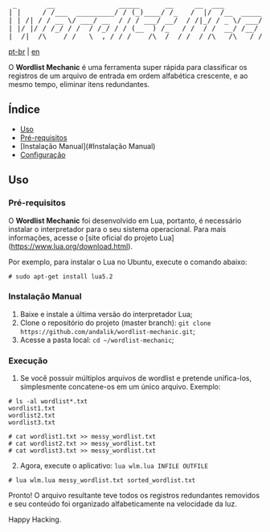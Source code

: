 <pre>
 _       __               _____      __     __  ___          __                _     
| |     / /___  _________/ / (_)____/ /_   /  |/  /__  _____/ /_  ____ _____  (_)____
| | /| / / __ \/ ___/ __  / / / ___/ __/  / /|_/ / _ \/ ___/ __ \/ __ `/ __ \/ / ___/
| |/ |/ / /_/ / /  / /_/ / / (__  ) /_   / /  / /  __/ /__/ / / / /_/ / / / / / /__  
|__/|__/\____/_/   \__,_/_/_/____/\__/  /_/  /_/\___/\___/_/ /_/\__,_/_/ /_/_/\___/  
</pre>

[pt-br](README.md) | [en](README-EN.md)

O **Wordlist Mechanic** é uma ferramenta super rápida para classificar os registros de um arquivo de entrada em ordem alfabética crescente, e ao mesmo tempo, eliminar itens redundantes.

## Índice

- [Uso](#Uso)
- [Pré-requisitos](#Pré-requisitos)
- [Instalação Manual](#Instalação Manual)
- [Configuração](#Configuração)

## Uso

### Pré-requisitos

O **Wordlist Mechanic** foi desenvolvido em Lua, portanto, é necessário instalar o interpretador para o seu sistema operacional.
Para mais informações, acesse o [site oficial do projeto Lua] (https://www.lua.org/download.html).

Por exemplo, para instalar o Lua no Ubuntu, execute o comando abaixo:
````
# sudo apt-get install lua5.2
````

### Instalação Manual

1. Baixe e instale a última versão do interpretador Lua;
2. Clone o repositório do projeto (master branch): `git clone https://github.com/andalik/wordlist-mechanic.git`;
3. Acesse a pasta local: `cd ~/wordlist-mechanic`;

### Execução

1. Se você possuir múltiplos arquivos de wordlist e pretende unifica-los, simplesmente concatene-os em um único arquivo. Exemplo:
````
# ls -al wordlist*.txt
wordlist1.txt
wordlist2.txt
wordlist3.txt

# cat wordlist1.txt >> messy_wordlist.txt
# cat wordlist2.txt >> messy_wordlist.txt
# cat wordlist3.txt >> messy_wordlist.txt
````
2. Agora, execute o aplicativo: `lua wlm.lua INFILE OUTFILE`
````
# lua wlm.lua messy_wordlist.txt sorted_wordlist.txt
````

Pronto! O arquivo resultante teve todos os registros redundantes removidos e seu conteúdo foi organizado alfabeticamente na velocidade da luz.

Happy Hacking.